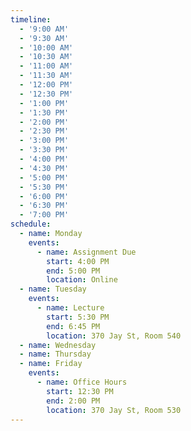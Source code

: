```yaml
---
timeline:
  - '9:00 AM'
  - '9:30 AM'
  - '10:00 AM'
  - '10:30 AM'
  - '11:00 AM'
  - '11:30 AM'
  - '12:00 PM'
  - '12:30 PM'
  - '1:00 PM'
  - '1:30 PM'
  - '2:00 PM'
  - '2:30 PM'
  - '3:00 PM'
  - '3:30 PM'
  - '4:00 PM'
  - '4:30 PM'
  - '5:00 PM'
  - '5:30 PM'
  - '6:00 PM'
  - '6:30 PM'
  - '7:00 PM'
schedule:
  - name: Monday
    events:
      - name: Assignment Due
        start: 4:00 PM
        end: 5:00 PM
        location: Online
  - name: Tuesday
    events:
      - name: Lecture
        start: 5:30 PM
        end: 6:45 PM
        location: 370 Jay St, Room 540
  - name: Wednesday
  - name: Thursday
  - name: Friday
    events:
      - name: Office Hours
        start: 12:30 PM
        end: 2:00 PM
        location: 370 Jay St, Room 530
---
```

